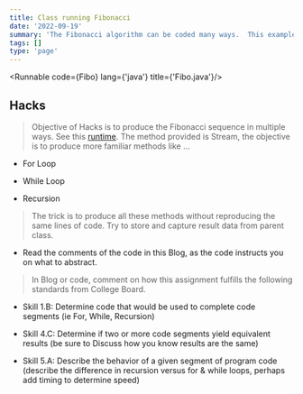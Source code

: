 ```yaml
---
title: Class running Fibonacci
date: '2022-09-19'
summary: 'The Fibonacci algorithm can be coded many ways.  This example shows Fibonacci implemented with the Streams interface.  The student has challenge to use Inheritance and Polymorphism to produce multiple algorithms, but minimize code changed in original Class.'
tags: []
type: 'page'
---
```


<script>
	import Runnable from '$components/Runnable.svelte';
	import Fibo from './code/Fibo.java?raw';
</script>

<Runnable code={Fibo} lang={'java'} title={'Fibo.java'}/>

## Hacks
> Objective of Hacks is to produce the Fibonacci sequence in multiple ways.  See this [runtime](https://csa.nighthawkcodingsociety.com/mvc/fibonacci).  The method provided is Stream, the objective is to produce more familiar methods like ...

- For Loop

- While Loop

- Recursion

> The trick is to produce all these methods without reproducing the same lines of code.  Try to store and capture result data from parent class.  
- Read the comments of the code in this Blog, as the code instructs you on what to abstract.

> In Blog or code, comment on how this assignment fulfills the following standards from College Board.

- Skill 1.B: Determine code that would be used to complete code segments (ie For, While, Recursion)

- Skill 4.C: Determine if two or more code segments yield equivalent results (be sure to Discuss how you know results are the same)

- Skill 5.A: Describe the behavior of a given segment of program code (describe the difference in recursion versus for & while loops, perhaps add timing to determine speed)







